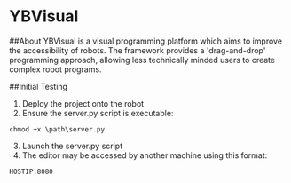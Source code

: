# YBVisual

##About
YBVisual is a visual programming platform which aims to improve the accessibility of robots. The framework provides a 'drag-and-drop' programming approach, allowing less technically minded users to create complex robot programs.

##Initial Testing
1) Deploy the project onto the robot
2) Ensure the server.py script is executable:
```
chmod +x \path\server.py
```
3) Launch the server.py script
4) The editor may be accessed by another machine using this format: 
```
HOSTIP:8080
```
